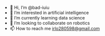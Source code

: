- 👋 Hi, I’m @bad-iuiu
- 👀 I’m interested in artificial intelligence 
- 🌱 I’m currently learning data science
- 💞️ I’m looking to collaborate on robotics
- 📫 How to reach me irlo280598@gmail.com

<!---
bad-iuiu/bad-iuiu is a ✨ special ✨ repository because its `README.md` (this file) appears on your GitHub profile.
You can click the Preview link to take a look at your changes.
--->
